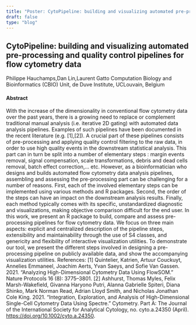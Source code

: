 ```yaml
---
title: "Poster: CytoPipeline: building and visualizing automated pre-processing and quality control pipelines for flow cytometry data"
draft: false
type: "blog"
---
```


## CytoPipeline: building and visualizing automated pre-processing and quality control pipelines for flow cytometry data
Philippe Hauchamps,Dan Lin,Laurent Gatto
Computation Biology and Bioinformatics (CBIO) Unit, de Duve Institute, UCLouvain, Belgium
#### Abstract

With the increase of the dimensionality in conventional flow cytometry data over the past years, there is a growing need to replace or complement traditional manual analysis (i.e. iterative 2D gating) with automated data analysis pipelines. Examples of such pipelines have been documented in the recent literature (e.g. [1],[2]). A crucial part of these pipelines consists of pre-processing and applying quality control filtering to the raw data, in order to use high quality events in the downstream statistical analysis. This part can in turn be split into a number of elementary steps : margin events removal, signal compensation, scale transformations, debris and dead cells removal, batch effect correction,… etc.    However, as a bioinformatician who designs and builds automated flow cytometry data analysis pipelines, assembling and assessing the pre-processing part can be challenging for a number of reasons. First, each of the involved elementary steps can be implemented using various methods and R packages. Second, the order of the steps can have an impact on the downstream analysis results. Finally, each method typically comes with its specific, unstandardized diagnostic and visualizations, making objective comparison difficult for the end user.  In this work, we present an R package to build, compare and assess pre-processing pipelines for flow cytometry data. We focus on three main aspects: explicit and centralized description of the pipeline steps, extensibility and maintainability through the use of S4 classes, and genericity and flexibility of interactive visualization utilities. To demonstrate our tool, we present the different steps involved in designing a pre-processing pipeline on publicly available data, and show the accompanying visualization utilities.  References:  [1] Quintelier, Katrien, Artuur Couckuyt, Annelies Emmaneel, Joachim Aerts, Yvan Saeys, and Sofie Van Gassen. 2021. “Analyzing High-Dimensional Cytometry Data Using FlowSOM.” Nature Protocols 16 (8): 3775–3801. [2] Ashhurst, Thomas Myles, Felix Marsh-Wakefield, Givanna Haryono Putri, Alanna Gabrielle Spiteri, Diana Shinko, Mark Norman Read, Adrian Lloyd Smith, and Nicholas Jonathan Cole King. 2021. “Integration, Exploration, and Analysis of High-Dimensional Single-Cell Cytometry Data Using Spectre.” Cytometry. Part A: The Journal of the International Society for Analytical Cytology, no. cyto.a.24350 (April). https://doi.org/10.1002/cyto.a.24350.
